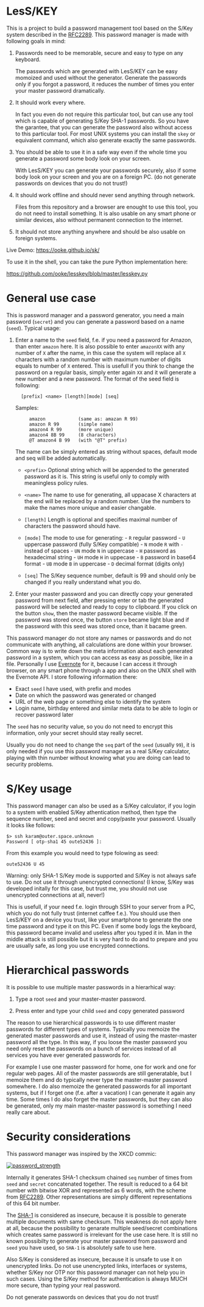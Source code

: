 # LesS/KEY

This is a project to build a password management tool based on the
S/Key system described in the
[RFC2289](https://tools.ietf.org/html/rfc2289). This password manager
is made with following goals in mind:

1. Passwords need to be memorable, secure and easy to type on any keyboard.
   
   The passwords which are generated with LesS/KEY can be easy momoized and used
   without the generator. Generate the passwords only if you forgot a password,
   it reduces the number of times you enter your master password dramatically.

1. It should work every where.

   In fact you even do not require this particular tool, but can use any tool
   which is capable of generating S/Key SHA-1 passwords. So you have the
   garantee, that you can generate the password also without access to this
   particular tool. For most UNIX systems you can install the `skey` or
   equivalent command, which also generate exactly the same passwords.
   
1. You should be able to use it in a safe way even if the whole time you
   generate a password some body look on your screen.
   
   With LesS/KEY you can generate your passwords securely, also if some body
   look on your screen and you are on a foreign PC. (do not generate passwords
   on devices that you do not trust!)
   
1. It should work offline and should never send anything through network.
   
   Files from this repository and a browser are enought to use this tool, you do
   not need to install something. It is also usable on any smart phone or
   similar devices, also without permanent connection to the internet.
   
1. It should not store anything anywhere and should be also usable on foreign
   systems.

Live Demo: https://ooke.github.io/sk/

To use it in the shell, you can take the pure Python implementation here:

https://github.com/ooke/lesskey/blob/master/lesskey.py

# General use case

This is password manager and a password generator, you need a main
password (`secret`) and you can generate a password based on a
name (`seed`). Typical usage:

1. Enter a name to the `seed` field, f.e. if you need a password for
   Amazon, than enter `amazon` here. It is also possible to enter
   `amazonXX` with any number of `X` after the name, in this case the
   system will replace all `X` characters with a random number with
   maximum number of digits equals to number of `X` entered. This is
   usefull if you think to change the password on a regular basis,
   simply enter again `XX` and it will generate a new number and a new
   password. The format of the seed field is following:

   ```
     [prefix] <name> [length][mode] [seq]
   ```
   
   Samples:
   ```
        amazon            (same as: amazan R 99)
        amazon R 99       (simple name)
        amazon4 R 99      (more unique)
        amazon4 8B 99     (8 characters)
        @T amazon4 B 99   (with "@T" prefix)
   ```
   
   The name can be simply entered as string without spaces, default mode and seq
   will be added automatically.
   
   - `<prefix>`
     Optional string which will be appended to the generated password as it
     is. This string is useful only to comply with meaningless policy rules.
   
   - `<name>`
     The name to use for generating, all uppacase X characters at the end will
     be replaced by a random number. Use the numbers to make the names more unique
     and easier changable.
   
   - `[length]`
     Length is optional and specifies maximal number of characters the password
     should have.
   
   - `[mode]`
     The mode to use for generating:
          - `R` regular password
          - `U` uppercase password (fully S/Key compatible)
          - `N` mode `R` with `-` instead of spaces
          - `UN` mode `N` in uppercase
          - `H` password as hexadecimal string
          - `UH` mode `H` in uppecase
          - `B` password in base64 format
          - `UB` mode `B` in uppercase
          - `D` decimal format (digits only)
   
   - `[seq]`
     The S/Key sequence number, default is 99 and should only be changed if you
     really understand what you do.

      
1. Enter your master password and you can directly copy your generated password
   from next field, after pressing enter or tab the generated password will be
   selected and ready to copy to clipboard. If you click on the button `show`,
   then the master password became visible. If the password was stored once, the
   button `store` became light blue and if the password with this seed was
   stored once, than it bacame green.

This password manager do not store any names or passwords and do not communicate
with anything, all calculations are done within your browser. Common way is to
write down the meta information about each generated password in a system, which
you can access as easy as possible, like in a file. Personally I use
[Evernote](http://www.evernote.com) for it, because I can access it through
browser, on any smart phone through a app and also on the UNIX shell with the
Evernote API. I store following information there:

- Exact `seed` I have used, with prefix and modes
- Date on which the password was generated or changed
- URL of the web page or something else to identify the system
- Login name, birthday entered and similar meta data to be able to
  login or recover password later

The `seed` has no security value, so you do not need to encrypt this
information, only your secret should stay really secret.

Usually you do not need to change the `seq` part of the `seed` (usually `99`),
it is only needed if you use this password manager as a real S/Key calculator,
playing with thin number without knowing what you are doing can lead to security
problems.

# S/Key usage

This password manager can also be used as a S/Key calculator, if you login to a
system with enabled S/Key athentication method, then type the sequence number,
seed and secret and copy/paste your password. Usually it looks like follows:

```
$> ssh karam@outer.space.unknown
Password [ otp-sha1 45 oute52436 ]:
```

From this example you would need to type folowing as seed:
```
oute52436 U 45
```

Warning: only SHA-1 S/Key mode is supported and S/Key is not always safe to
use. Do not use it through unencrypted connections! (I know, S/Key was developed
initally for this case, but trust me, you should not use unencrypted
connections at all, never!)

This is usefull, if your need f.e. login through SSH to your server from a PC,
which you do not fully trust (internet caffee f.e.). You should use then
LesS/KEY on a device you trust, like your smartphone to generate the one time
password and type it on this PC. Even if some body logs the keyboard, this
password became invalid and useless after you typed it in. Man in the middle
attack is still possible but it is very hard to do and to prepare and you are
usually safe, as long you use encrypted connections.

# Hierarchical passwords

It is possible to use multiple master passwords in a hierarhical way:

1. Type a root `seed` and your master-master password.

1. Press enter and type your child `seed` and copy generated password

The reason to use hierarchical passwords is to use different master passwords
for different types of systems. Typically you memoize the generated master
passwords and use it, instead of using the master-master password all the
type. In this way, if you loose the master password you need only reset the
passwords on a bunch of services instead of all services you have ever generated
passwords for.

For example I use one master password for home, one for work and one for regular
web pages. All of the master passwords are still generatable, but I memoize them
and do typically never type the master-master password somewhere. I do also
memoize the generated passwords for all important systems, but if I forget one
(f.e. after a vacation) I can generate it again any time. Some times I do also
forget the master passwords, but they can also be generated, only my main
master-master password is something I need really care about.

# Security considerations

This password manager was inspired by the XKCD commic:

[![password_strength](https://imgs.xkcd.com/comics/password_strength.png)](https://www.xkcd.com/936/)

Internally it generates SHA-1 checksum chained `seq` number of times from `seed`
and `secret` concatenated together. The result is reduced to a 64 bit number
with bitwise XOR and represented as 6 words, with the scheme from
[RFC2289](https://tools.ietf.org/html/rfc2289). Other representations are simply
different representations of this 64 bit number.

The [SHA-1](https://en.wikipedia.org/wiki/SHA-1) is considered as insecure,
because it is possible to generate multiple documents with same checksum. This
weakness do not apply here at all, because the possibility to genarate multiple
seed/secret combinations which creates same password is irrelevant for the use
case here. It is still no known possibilty to generate your master password from
password and `seed` you have used, so `SHA-1` is absolutely safe to use here.

Also S/Key is considered as insecure, because it is unsafe to use it on
unencrypted links. Do not use unencrypted links, interfaces or systems, whether
S/Key nor OTP nor this password manager can not help you in such cases. Using
the S/Key method for authentication is always MUCH more secure, than typing your
real password.

Do not generate passwords on devices that you do not trust!
